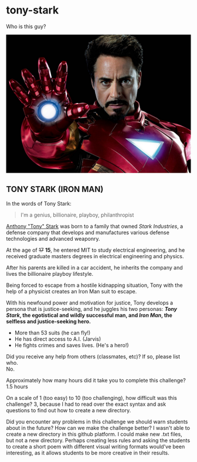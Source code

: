 # tony-stark
Who is this guy? 

![Tada!](https://github.com/richkimzetapsi/tony-stark/blob/master/tony%20stark.jpg)

## TONY STARK (IRON MAN) 

In the words of Tony Stark:
> I'm a genius, billionaire, playboy, philanthropist

[Anthony "Tony" Stark](http://marvel.wikia.com/wiki/Anthony_Stark_(Earth-616)) was born to a family that owned *Stark Industries*, a defense company that develops and manufactures various defense technologies and advanced weaponry. 

At the age of ~~17~~ **15**, he entered MIT to study electrical engineering, and he received graduate masters degrees in electrical engineering and physics. 

After his parents are killed in a car accident, he inherits the company and lives the billionaire playboy lifestyle. 

Being forced to escape from a hostile kidnapping situation, Tony with the help of a physicist creates an Iron Man suit to escape. 

With his newfound power and motivation for justice, Tony develops a persona that is justice-seeking, and he juggles his two personas: **_Tony Stark_, the egotistical and wildly successful man, and _Iron Man_, the selfless and justice-seeking hero.** 
  
- More than 53 suits (he can fly!) 
- He has direct access to A.I. (Jarvis) 
- He fights crimes and saves lives. (He's a hero!) 


Did you receive any help from others (classmates, etc)? If so, please list who.  
No. 

Approximately how many hours did it take you to complete this challenge?
1.5 hours 

On a scale of 1 (too easy) to 10 (too challenging), how difficult was this challenge?
3, because I had to read over the exact syntax and ask questions to find out how to create a new directory. 

Did you encounter any problems in this challenge we should warn students about in the future? How can we make the challenge better?
I wasn't able to create a new directory in this github platform. I could make new .txt files, but not a new directory. 
Perhaps creating less rules and asking the students to create a short poem with different visual writing formats would've been interesting, as it allows students to be more creative in their results. 
